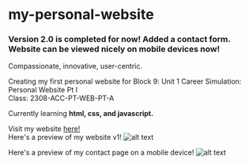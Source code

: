 # my-personal-website
### Version 2.0 is completed for now! Added a contact form. Website can be viewed nicely on mobile devices now!

Compassionate, innovative, user-centric.

Creating my first personal website for Block 9: Unit 1 Career Simulation: Personal Website Pt I <br>
Class: 2308-ACC-PT-WEB-PT-A

Currently learning **html, css, and javascript.**

Visit my website [here!](https://jaysirit-org.github.io/my-personal-website/index.html) <br>
Here's a preview of my website v1!
![alt text](https://i.imgur.com/i0dLZ3E.jpg)

Here's a preview of my contact page on a mobile device! 
![alt text](https://i.imgur.com/541jOZX.jpg)
